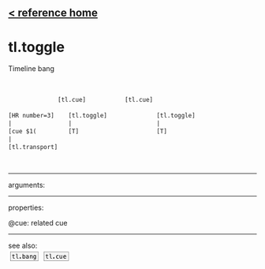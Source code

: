 [< reference home](ceammc_lib.html)
---

# tl.toggle


Timeline bang

```


              [tl.cue]           [tl.cue]

[HR number=3]    [tl.toggle]              [tl.toggle]
|                |                        |
[cue $1(         [T]                      [T]
|
[tl.transport]

            
```

---
arguments:


---
properties:

@cue: related cue<br>

---
see also:<br>
[![tl.bang](img/object_tl.bang.png)](tl.bang.html)
[![tl.cue](img/object_tl.cue.png)](tl.cue.html)
